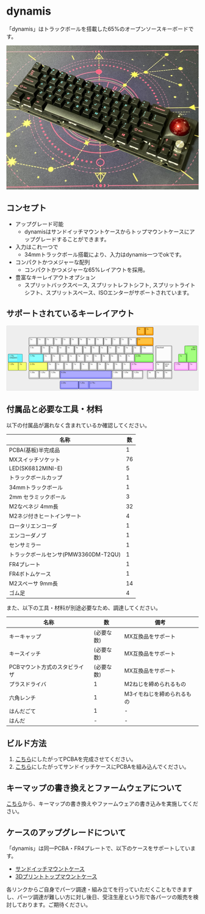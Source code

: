 # dynamis
「dynamis」はトラックボールを搭載した65%のオープンソースキーボードです。

![dynamis](https://github.com/bbrfkr/dynamis-keyboard/blob/images/images/sandwitch-dynamis.jpg?raw=true)

## コンセプト
- アップグレード可能
    - dynamisはサンドイッチマウントケースからトップマウントケースにアップグレードすることができます。
- 入力はこれ一つで 
    - 34mmトラックボール搭載により、入力はdynamis一つでokです。
- コンパクトかつメジャーな配列
    - コンパクトかつメジャーな65%レイアウトを採用。
- 豊富なキーレイアウトオプション
    - スプリットバックスペース, スプリットレフトシフト, スプリットライトシフト、スプリットスペース、ISOエンターがサポートされています。

## サポートされているキーレイアウト
![supported-layout](https://github.com/bbrfkr/dynamis-keyboard/blob/images/images/supported-layout.png?raw=true)

## 付属品と必要な工具・材料
以下の付属品が漏れなく含まれているか確認してください。

|名称|数|
|---|---|
|PCBA(基板)半完成品|1|
|MXスイッチソケット|76|
|LED(SK6812MINI-E)|5|
|トラックボールカップ|1|
|34mmトラックボール|1|
|2mm セラミックボール|3|
|M2なべネジ 4mm長|32|
|M2ネジ付きヒートインサート|4|
|ロータリエンコーダ|1|
|エンコーダノブ|1|
|センサミラー|1|
|トラックボールセンサ(PMW3360DM-T2QU)|1|
|FR4プレート|1|
|FR4ボトムケース|1|
|M2スペーサ 9mm長|14|
|ゴム足|4|

また、以下の工具・材料が別途必要なため、調達してください。

|名称|数|備考|
|---|---|---|
|キーキャップ|(必要な数)|MX互換品をサポート|
|キースイッチ|(必要な数)|MX互換品をサポート|
|PCBマウント方式のスタビライザ|(必要な数)|MX互換品をサポート|
|プラスドライバ|1|M2ねじを締められるもの|
|六角レンチ|1|M3イモねじを締められるもの|
|はんだごて|1|-|
|はんだ|-|-|

## ビルド方法
1. [こちら](https://github.com/bbrfkr/dynamis-keyboard/blob/main/BUILD-jp.md)にしたがってPCBAを完成させてください。
1. [こちら](https://github.com/bbrfkr/dynamis-keyboard/blob/main/case/sandwitch/BUILD-jp.md)にしたがってサンドイッチケースにPCBAを組み込んでください。

## キーマップの書き換えとファームウェアについて
[こちら](https://github.com/bbrfkr/dynamis-keyboard/blob/main/README-jp-firmware.md)から、キーマップの書き換えやファームウェアの書き込みを実施してください。

## ケースのアップグレードについて
「dynamis」は同一PCBA・FR4プレートで、以下のケースをサポートしています。

- [サンドイッチマウントケース](https://github.com/bbrfkr/dynamis-keyboard/tree/main/case/sandwitch)
- [3Dプリントトップマウントケース](https://github.com/bbrfkr/dynamis-keyboard/tree/main/case/3dp)

各リンクからご自身でパーツ調達・組み立てを行っていただくこともできますし、パーツ調達が難しい方に対し後日、受注生産という形で各パーツの販売を検討しております。ご期待ください。

